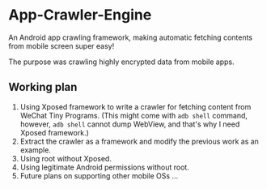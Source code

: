 # App-Crawler-Engine
An Android app crawling framework, making automatic fetching contents from mobile screen super easy!

The purpose was crawling highly encrypted data from mobile apps.

## Working plan

1. Using Xposed framework to write a crawler for fetching content from WeChat Tiny Programs. (This might come with `adb shell` command, however, `adb shell` cannot dump WebView, and that's why I need Xposed framework.)
2. Extract the crawler as a framework and modify the previous work as an example.
3. Using root without Xposed.
4. Using legitimate Android permissions without root.
5. Future plans on supporting other mobile OSs ...
